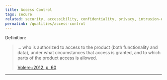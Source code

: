 ```yaml
---
title: Access Control
tags: secure
related: security, accessibility, confidentiality, privacy, intrusion-detection, intrusion-prevention
permalink: /qualities/access-control
---
```




Definition:

>... who is authorized to access to the product (both functionality and data), under what circumstances that access is granted, and to which parts of the product access is allowed.
>
>[Volere+2012, p. 60](/references/#volere)
<hr class="with-no-margin"/>
